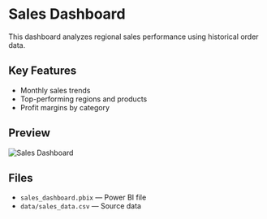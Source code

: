 # Sales Dashboard

This dashboard analyzes regional sales performance using historical order data.

## Key Features
- Monthly sales trends
- Top-performing regions and products
- Profit margins by category

## Preview
![Sales Dashboard](../images/sales_dashboard_screenshot.png)

## Files
- `sales_dashboard.pbix` — Power BI file
- `data/sales_data.csv` — Source data
